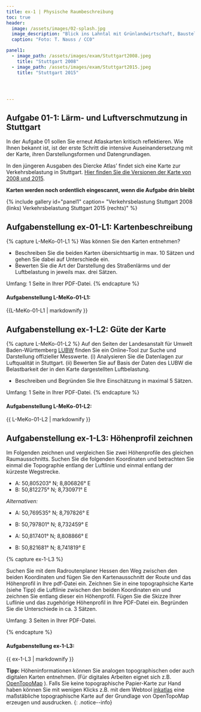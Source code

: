 ```yaml
---
title: ex-1 | Physische Raumbeschreibung
toc: true
header:
  image: /assets/images/02-splash.jpg
  image_description: "Blick ins Lahntal mit Grünlandwirtschaft, Baustelle für Stromtrassen und Regenbogen."
  caption: "Foto: T. Nauss / CC0"

panel1:  
  - image_path: /assets/images/exam/Stuttgart2008.jpeg
    title: "Stuttgart 2008"
  - image_path: /assets/images/exam/Stuttgart2015.jpeg
    title: "Stuttgart 2015"




---
```

<script type="text/javascript" async
	src="https://cdnjs.cloudflare.com/ajax/libs/mathjax/2.7.5/latest.js?config=TeX-MML-AM_CHTML">
</script>

<script type="text/x-mathjax-config">
   MathJax.Hub.Config({
     extensions: ["tex2jax.js"],
     jax: ["input/TeX", "output/HTML-CSS"],
     tex2jax: {
       inlineMath: [ ['$','$'], ["\\(","\\)"] ],
       displayMath: [ ['$$','$$'], ["\\[","\\]"] ],
       processEscapes: true
     },
     "HTML-CSS": { availableFonts: ["TeX"] }
   });
</script>



## Aufgabe 01-1: Lärm- und Luftverschmutzung in Stuttgart

In der Aufgabe 01 sollen Sie erneut Atlaskarten kritisch reflektieren. Wie Ihnen bekannt ist, ist der erste Schritt die intensive Auseinandersetzung mit der Karte, ihren Darstellungsformen und Datengrundlagen. 

In den jüngeren Ausgaben des Diercke Atlas’ findet sich eine Karte zur Verkehrsbelastung in Stuttgart. [Hier finden Sie die Versionen der Karte von 2008 und 2015](https://ilias.uni-marburg.de/goto.php?target=fold_1924576&client_id=UNIMR).

**Karten werden noch ordentlich eingescannt, wenn die Aufgabe drin bleibt**

{% include gallery id="panel1"  caption= "Verkehrsbelastung Stuttgart 2008 (links)  Verkehrsbelastung Stuttgart 2015 (rechts)" %}


## Aufgabenstellung ex-01-L1: Kartenbeschreibung

{% capture L-MeKo-01-L1 %}
Was können Sie den Karten entnehmen? 
*  Beschreiben Sie die beiden Karten übersichtsartig in max. 10 Sätzen und gehen Sie dabei auf Unterschiede ein. 
* Bewerten Sie die Art der Darstellung des Straßenlärms und der Luftbelastung in jeweils max. drei Sätzen.

Umfang: 1 Seite in Ihrer PDF-Datei.
{% endcapture %}
<div class="notice--success">
  <h4 class="no_toc">Aufgabenstellung L-MeKo-01-L1:</h4>
  {{L-MeKo-01-L1 | markdownify }}
</div>

## Aufgabenstellung ex-1-L2: Güte der Karte
{% capture L-MeKo-01-L2 %}
Auf den Seiten der Landesanstalt für Umwelt Baden-Württemberg [LUBW](https://www.lubw.baden-wuerttemberg.de/aktuelle-messwerte) finden Sie ein Online-Tool zur Suche und Darstellung offizieller Messwerte. (i) Analysieren Sie die Datenlagen zur Luftqualität in Stuttgart.  (ii) Bewerten Sie auf Basis der Daten des LUBW die Belastbarkeit der in den Karte dargestellten Luftbelastung.

* Beschreiben und Begründen Sie Ihre Einschätzung in maximal 5 Sätzen.


Umfang: 1 Seite in Ihrer PDF-Datei.
{% endcapture %}
<div class="notice--success">
  <h4 class="no_toc">Aufgabenstellung L-MeKo-01-L2:</h4>
  {{ L-MeKo-01-L2 | markdownify }}
</div>






## Aufgabenstellung ex-1-L3: Höhenprofil zeichnen

Im Folgenden zeichnen und vergleichen Sie zwei Höhenprofile des gleichen Raumausschnitts. Suchen Sie die folgenden Koordinaten und betrachten Sie einmal die Topographie entlang der Luftlinie und einmal entlang der kürzeste Wegstrecke.


<!--
3 Varianten
-->

* A: 50,805203° N; 8,806826° E
* B: 50,812275° N; 8,730971° E

*Alternativen:*
* A: 50,769535° N; 8,797826° E
* B: 50,797801° N; 8,732459° E

* A: 50,817401° N; 8,808866° E
* B: 50,821681° N; 8,741819° E


{% capture ex-1-L3 %}

Suchen Sie mit dem Radroutenplaner Hessen den Weg zwischen den beiden Koordinaten und fügen Sie den Kartenausschnitt der Route und das Höhenprofil in Ihre pdf-Datei ein. Zeichnen Sie in eine topographsiche Karte (siehe Tipp) die Luftlinie zwischen den beiden Koordinaten ein und zeichnen Sie entlang dieser ein Höhenprofil. Fügen Sie die Skizze Ihrer Luflinie und das zugehörige Höhenprofil in Ihre PDF-Datei ein. Begründen Sie die Unterschiede in ca. 3 Sätzen.

Umfang: 3 Seiten in Ihrer PDF-Datei.

{% endcapture %}

<div class="notice--success">
  <h4 class="no_toc">Aufgabenstellung ex-1-L3:</h4>
  {{ ex-1-L3 | markdownify }}
</div>

**Tipp:** Höheninformationen können Sie analogen topographischen oder auch digitalen Karten entnehmen. (Für digitales Arbeiten eignet sich z.B. [OpenTopoMap](https://opentopomap.org/) ). Falls Sie keine topographische Papier-Karte zur Hand haben können Sie mit wenigen Klicks z.B. mit dem Webtool  [inkatlas](https://inkatlas.com/create/) eine maßstäbliche topographische Karte auf der Grundlage von OpenTopoMap erzeugen und ausdrucken.
{: .notice--info}
